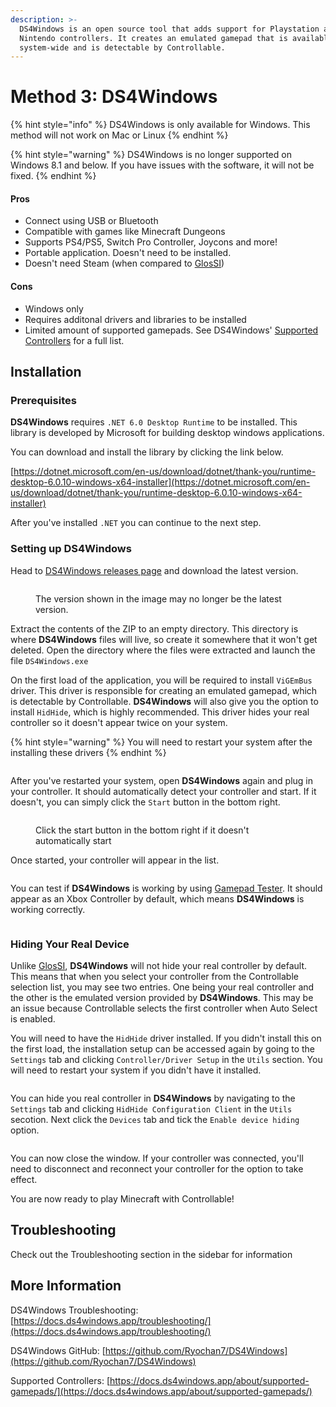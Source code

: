 ```yaml
---
description: >-
  DS4Windows is an open source tool that adds support for Playstation and
  Nintendo controllers. It creates an emulated gamepad that is available
  system-wide and is detectable by Controllable.
---
```


# Method 3: DS4Windows

{% hint style="info" %}
DS4Windows is only available for Windows. This method will not work on Mac or Linux
{% endhint %}

{% hint style="warning" %}
DS4Windows is no longer supported on Windows 8.1 and below. If you have issues with the software, it will not be fixed.
{% endhint %}

#### Pros

* Connect using USB or Bluetooth
* Compatible with games like Minecraft Dungeons
* Supports PS4/PS5, Switch Pro Controller, Joycons and more!
* Portable application. Doesn't need to be installed.
* Doesn't need Steam (when compared to [GlosSI](method-2-glossi.md))

#### Cons

* Windows only
* Requires additonal drivers and libraries to be installed
* Limited amount of supported gamepads. See DS4Windows' [Supported Controllers](https://ds4-windows.com/supported-controllers/) for a full list.

## Installation

### Prerequisites <a href="#prerequisites" id="prerequisites"></a>

**DS4Windows** requires `.NET 6.0 Desktop Runtime` to be installed. This library is developed by Microsoft for building desktop windows applications.

You can download and install the library by clicking the link below.&#x20;

[https://dotnet.microsoft.com/en-us/download/dotnet/thank-you/runtime-desktop-6.0.10-windows-x64-installer](https://dotnet.microsoft.com/en-us/download/dotnet/thank-you/runtime-desktop-6.0.10-windows-x64-installer)

After you've installed `.NET` you can continue to the next step.

### Setting up DS4Windows

Head to [DS4Windows releases page](https://github.com/Ryochan7/DS4Windows/releases) and download the latest version.

<figure><img src="../../.gitbook/assets/image (12).png" alt=""><figcaption><p>The version shown in the image may no longer be the latest version.</p></figcaption></figure>

Extract the contents of the ZIP to an empty directory. This directory is where **DS4Windows** files will live, so create it somewhere that it won't get deleted. Open the directory where the files were extracted and launch the file `DS4Windows.exe`

On the first load of the application, you will be required to install `ViGEmBus` driver. This driver is responsible for creating an emulated gamepad, which is detectable by Controllable. **DS4Windows** will also give you the option to install `HidHide`, which is highly recommended. This driver hides your real controller so it doesn't appear twice on your system.

{% hint style="warning" %}
You will need to restart your system after the installing these drivers
{% endhint %}

<figure><img src="../../.gitbook/assets/image (10).png" alt=""><figcaption></figcaption></figure>

After you've restarted your system, open **DS4Windows** again and plug in your controller. It should automatically detect your controller and start. If it doesn't, you can simply click the `Start` button in the bottom right.

<figure><img src="../../.gitbook/assets/image (9).png" alt=""><figcaption><p>Click the start button in the bottom right if it doesn't automatically start</p></figcaption></figure>

Once started, your controller will appear in the list.

<figure><img src="../../.gitbook/assets/image (16).png" alt=""><figcaption></figcaption></figure>

You can test if **DS4Windows** is working by using [Gamepad Tester](https://gamepad-tester.com/). It should appear as an Xbox Controller by default, which means **DS4Windows** is working correctly.

<figure><img src="../../.gitbook/assets/image (13).png" alt=""><figcaption></figcaption></figure>

### Hiding Your Real Device

Unlike [GlosSI](method-2-glossi.md), **DS4Windows** will not hide your real controller by default. This means that when you select your controller from the Controllable selection list, you may see two entries. One being your real controller and the other is the emulated version provided by **DS4Windows**. This may be an issue because Controllable selects the first controller when Auto Select is enabled.&#x20;

You will need to have the `HidHide` driver installed. If you didn't install this on the first load, the installation setup can be accessed again by going to the `Settings` tab and clicking `Controller/Driver Setup` in the `Utils` section. You will need to restart your system if you didn't have it installed.

<figure><img src="../../.gitbook/assets/image (4).png" alt=""><figcaption></figcaption></figure>

You can hide you real controller in **DS4Windows** by navigating to the `Settings` tab and clicking `HidHide Configuration Client` in the `Utils` secotion. Next click the `Devices` tab and tick the `Enable device hiding` option.

<figure><img src="../../.gitbook/assets/image (6).png" alt=""><figcaption></figcaption></figure>

You can now close the window. If your controller was connected, you'll need to disconnect and reconnect your controller for the option to take effect.

You are now ready to play Minecraft with Controllable!

## Troubleshooting

Check out the Troubleshooting section in the sidebar for information

## More Information

DS4Windows Troubleshooting: [https://docs.ds4windows.app/troubleshooting/](https://docs.ds4windows.app/troubleshooting/)

DS4Windows GitHub: [https://github.com/Ryochan7/DS4Windows](https://github.com/Ryochan7/DS4Windows)

Supported Controllers: [https://docs.ds4windows.app/about/supported-gamepads/](https://docs.ds4windows.app/about/supported-gamepads/)
